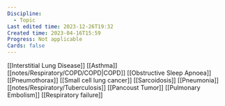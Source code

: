 ```yaml
---
Discipline:
  - Topic
Last edited time: 2023-12-26T19:32
Created time: 2023-04-16T15:59
Progress: Not applicable
Cards: false
---
```

[[Interstitial Lung Disease]]
[[Asthma]]
[[notes/Respiratory/COPD/COPD|COPD]]
[[Obstructive Sleep Apnoea]]
[[Pneumothorax]]
[[Small cell lung cancer]]
[[Sarcoidosis]]
[[Pneumonia]]
[[notes/Respiratory/Tuberculosis]]
[[Pancoust Tumor]]
[[Pulmonary Embolism]]
[[Respiratory failure]]